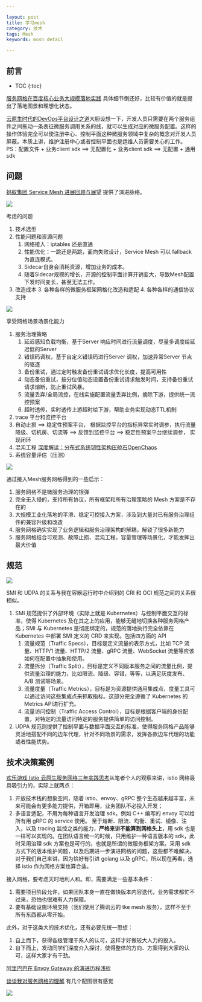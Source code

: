 ```yaml
---

layout: post
title: 学习mesh
category: 技术
tags: Mesh
keywords: mosn detail

---
```


## 前言

* TOC
{:toc}

[服务网格在百度核心业务大规模落地实践](https://mp.weixin.qq.com/s/sQvs03oDeZsuX-TTz9qg8g) 具体细节倒还好，比较有价值的就是提出了落地图景和理想化状态。

[云原生时代的DevOps平台设计之道](https://mp.weixin.qq.com/s/oxeNq4GHE85NUBIDcgixcg)大胆设想一下，开发人员只需要在两个服务组件之间拖动一条表征微服务调用关系的线，就可以生成对应的微服务配置。这样的操作体验完全可以使注册中心、控制平面这种微服务领域中复杂的概念对开发人员屏蔽。本质上讲，维护注册中心或者控制平面也是运维人员需要关心的工作。PS：配置文件 + 业务client sdk ==> 无配置化 + 业务client sdk  ==> 无配置 + 通用sdk

## 问题

[蚂蚁集团 Service Mesh 进展回顾与展望](https://mp.weixin.qq.com/s/eh0Jz7YeF27bXqdBMd4MPw) 提供了演进脉络。

![](/public/upload/mesh/mesh_arch.png)

考虑的问题
1. 技术选型
1. 性能问题和资源问题
    1. 网络接入：iptables 还是直通
    2. 性能优化：一跳还是两跳，面向失败设计，Service Mesh 可以 fallback 为直连模式。
    3. Sidecar自身会消耗资源，增加业务的成本。
    4. 随着Sidecar规模的增长，开源的控制平面计算开销变大，导致Mesh配置下发时间变长，甚至无法工作。
1. 改造成本
    3. 各种各样的微服务框架网格化改造和适配
    4. 各种各样的通信协议支持

![](/public/upload/mesh/mesh_process.png)

享受网格场景场景化能力

1. 服务治理策略
    1. 延迟感知负载均衡，基于Server 响应时间进行流量调度，尽量多调度给延迟低的Server
    2. 错误码调权，基于自定义错误码进行Server 调权，加速异常Server 节点的驱逐
    3. 备份重试，通过定时触发备份重试请求优化长度，提高可用性
    4. 动态备份重试，按分位值动态设置备份重试请求触发时间，支持备份重试请求熔断，防止重试风暴。
    5. 流量丢弃/全局流控，在线实施配置流量丢弃比例，摘除下游，提供统一流控预案
    6. 超时透传，实时透传上游超时给下游，帮助业务实现动态TTL机制
2. trace 平台和监控平台
3. 自动止损 ==> 稳定性预案平台， 根据监控平台的指标异常实时调参，执行流量降级、切机房、切流等 ==> 反馈到监控平台 ==> 稳定性预案平台继续调参， 实现闭环
4. 混沌工程 [深度解读：分布式系统韧性架构压舱石OpenChaos](https://mp.weixin.qq.com/s/x-aRajL_ThKgVpOwV5GgXA)
5. 系统容量评估（压测）

![](/public/upload/mesh/mesh_apply.png)

通过接入Mesh服务网格得到的一些启示：
1. 服务网格不是微服务治理的银弹
2. 完全无入侵的，支持所有协议，所有框架和所有治理策略的 Mesh 方案是不存在的
3. 大规模工业化落地的平滑、稳定可控接入方案，涉及到大量对已有服务治理组件的兼容升级和改造
4. 服务网格确实实现了业务逻辑和服务治理架构的解耦，解锁了很多新能力
5. 服务网格结合可观测、故障止损、混沌工程，容量管理等场景化，才能发挥出最大价值

## 规范

![](/public/upload/mesh/mesh_standard.png)

SMI 和 UDPA 的关系与我在容器运行时中介绍到的 CRI 和 OCI 规范之间的关系很相似。
1. SMI 规范提供了外部环境（实际上就是 Kubernetes）与控制平面交互的标准，使得 Kubernetes 及在其之上的应用，能够无缝地切换各种服务网格产品；SMI 与 Kubernetes 是彻底绑定的，规范的落地执行完全依靠在 Kubernetes 中部署 SMI 定义的 CRD 来实现。包括四方面的 API
    1. 流量规范（Traffic Specs），目标是定义流量的表示方式，比如 TCP 流量、HTTP/1 流量、HTTP/2 流量、gRPC 流量、WebSocket 流量等应该如何在配置中抽象和使用。
    2. 流量拆分（Traffic Split），目标是定义不同版本服务之间的流量比例，提供流量治理的能力，比如限流、降级、容错，等等，以满足灰度发布、A/B 测试等场景。
    3. 流量度量（Traffic Metrics），目标是为资源提供通用集成点，度量工具可以通过访问这些集成点来抓取指标。这部分完全遵循了 Kubernetes 的Metrics API进行扩充。
    4. 流量访问控制（Traffic Access Control），目标是根据客户端的身份配置，对特定的流量访问特定的服务提供简单的访问控制。
2. UDPA 规范则提供了控制平面与数据平面交互的标准，使得服务网格产品能够灵活地搭配不同的边车代理，针对不同场景的需求，发挥各款边车代理的功能或者性能优势。

## 技术决策案例

[欢乐游戏 Istio 云原生服务网格三年实践思考](https://mp.weixin.qq.com/s/l162xcgBV6ZbEKuy-Q2uVw)从笔者个人的观察来讲，istio 网格最具吸引力的，实际上就两点：
1. 开放技术栈的想象空间，随着 istio、envoy、gRPC 整个生态越来越丰富，未来可能会有更多能力提供，开箱即用，业务团队不必投入开发；
2. 多语言适配，不用为每种语言开发治理 sdk，例如 C++ 编写的 envoy 可以给所有用 gRPC 的 service 使用。
至于熔断、限流、均衡、重试、镜像、注入，以及 tracing 监控之类的能力，**严格来讲不能算到网格头上**，用 sdk 也是一样可以实现的。在团队语言统一的时候，只用维护一种语言版本的 sdk，此时采用治理 sdk 方案也是可行的，也就是所谓的微服务框架方案。采用 sdk 方式下的版本维护问题，以及后期进一步演进网格的问题，这些都不难解决。对于我们自己来讲，因为恰好有引进 golang 以及 gRPC，所以现在再看，选择 istio 作为网格方案也算合适。

接入网格，要考虑天时地利人和。即，需要满足一些基本条件：
1. 需要项目阶段允许，如果团队本身一直在做快版本内容迭代，业务需求都忙不过来，恐怕也很难有人力保障。
2. 要有基础设施环境支持（我们使用了腾讯云的 tke mesh 服务），这样不至于所有东西都从零开始。

此外，对于这类大的技术优化，还有必要先统一思想：
1. 自上而下，获得各级管理干系人的认可，这样才好做较大人力的投入。
2. 自下而上，发动同学们深度介入探讨，使得整体的方向、方案得到大家的认可，这样大家才有干劲。

[阿里巴巴在 Envoy Gateway 的演进历程浅析](https://mp.weixin.qq.com/s/ReaKB65cAw-QznUYfnSc2g)

[谈谈我对服务网格的理解](https://mp.weixin.qq.com/s/Acr3h8g1jwHAeyPnVJ_4rw) 有几个配图很有感觉

![](/public/upload/mesh/mesh_k8s.png)

